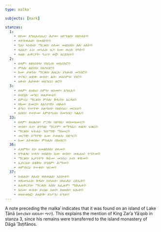 ```yaml
---
type: malkəʾ

subjects: [mark]

stanzas:
  1:
    - በስመ፡ እግዚአብሔር፡ ሕያው፡ ዘይሤልስ፡ በአካላት፨
    - ወይትወሐድ፡ በመለኮት፨
    - ጊዜ፡ ኣነብብ፡ ማርቆስ፡ ሰላመ፡ መልክእከ፡ ለለ፡ ዕለት፨
    - ላዕሌየ፡ ፈኑ፡ መንፈሰ፡ ጸጋ፡ ከመ፡ ወረደ፡ ትካት፨
    - ላዕለ፡ ሐዋርያት፡ ኄራን፡ ወ፸፡ አርድእት፨
  2:
    - ሰላም፡ ለፅንሰትከ፡ በነቢብ፡ ወበፈክሮ፨
    - ምስለ፡ ልደትከ፡ በአኅብሮ፨
    - ከመ፡ ታጽንዕ፡ ማርቆስ፡ ለዘርአ፡ ያዕቆብ፡ መንበሮ፨
    - ተናገር፡ ጽድቀ፡ ውስተ፡ ልቡ፡ ወአስምዕ፡ ነገሮ፨
    - ዕቀብ፡ ሕይወቶ፡ ወአግርር፡ ፀሮ፨
  3:
    - ሰላም፡ ለዝክረ፡ ስምከ፡ ዘሰመዮ፡ እግዚእ፨
    - በብሂለ፡ መዓር፡ ወጸቃውዕ፨
    - ደምረኒ፡ ማርቆስ፡ ምስለ፡ ቅዱሳን፡ አርዳዕ፨
    - በከመ፡ ደመርኮ፡ ለአንያኖስ፡ ብፁዕ፨
    - ድኅረ፡ ተሠጥቀ፡ አጽባዕቱ፡ በዘይሰፈ፡ መርፍዕ፨
    - እስከነ፡ ተሠይመ፡ እምድኅሬከ፡ በመንበር፡ ካልእ፨
  33:
    - ሰላም፡ ለፍልሰተ፡ ሥጋከ፡ በይባቤ፡ ወበመዝሙር፨
    - ውስተ፡ ቤተ፡ ድንግል፡ ማርያም፡ ወማኅደረ፡ ወልዳ፡ ፍቁር፨
    - ማርቆስ፡ ፍትሐኒ፡ ገሀነማዊ፡ ማዕሠር፨
    - መርዓዊ፡ ሰማያዊ፡ አመ፡ ያመጽእ፡ በድኅር፨
    - ከመ፡ እትቀበሎ፡ ምስሌከ፡ በክብር፨
  36:
    - ፈጸምኩ፡ አነ፡ ዘመልክእከ፡ ሰላመ፨
    - በኍልቈ፡ ሠላሳ፡ ወስድስ፡ ከመ፡ ውስተ፡ መጽሐፍ፡ ተኀትመ፨
    - ማርቆስ፡ ኢታንትግ፡ ቅድመ፡ መንበረ፡ አብ፡ ቀዊመ፨
    - ኢይርአዩ፡ ደቂቅከ፡ በዓለም፡ ሕማመ፨
    - ወምድርኒ፡ ትሠቀይ፡ ዝናመ፨
  37:
    - ስብሐት፡ ለአብ፡ ወለወልድ፡ አእኵቶ፨
    - ወለመንፈስ፡ ቅዱስ፡ ስብሐት፡ ዘከፈለኒ፡ ረድኤቶ፨
    - ለሐዋርያሁ፡ ማርቆስ፡ እስከ፡ እፌጽም፡ ማሕሌቶ፨
    - እስመ፡ ውእቱ፡ ይብል፡ እሁቦ፡ ለዘጸለየ፡ ጸሎቶ፨
    - ወዘተወክፎ፡ ለጻድቅ፡ ይነሥእ፡ ዕሤቶ፨
---
```

A note preceding the malkəʾ indicates that it was found on an island of Lake Ṭānā (ዘተረክበ፡ በደሴተ፡ ጣና፡). This explains the mention of King Zarʾa Yāʿqob in stanza 3, since his remains were transferred to the island monastery of Dāgā ʾƎsṭifānos.